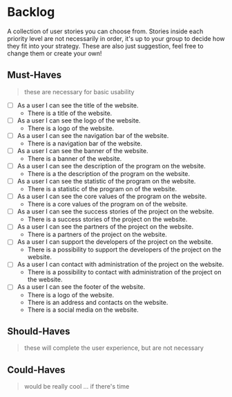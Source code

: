 # Backlog

A collection of user stories you can choose from. Stories inside each priority
level are not necessarily in order, it's up to your group to decide how they fit
into your strategy. These are also just suggestion, feel free to change them or
create your own!

## Must-Haves

> these are necessary for basic usability

- [ ] As a user I can see the title of the website.
  - There is a title of the website.
- [ ] As a user I can see the logo of the website.
  - There is a logo of the website.
- [ ] As a user I can see the navigation bar of the website.
  - There is a navigation bar of the website.
- [ ] As a user I can see the banner of the website.
  - There is a banner of the website.
- [ ] As a user I can see the description of the program on the website.
  - There is a the description of the program on the website.
- [ ] As a user I can see the statistic of the program on the website.
  - There is a statistic of the program on of the website.
- [ ] As a user I can see the core values of the program on the website.
  - There is a core values of the program on of the website.
- [ ] As a user I can see the success stories of the project on the website.
  - There is a success stories of the project on the website.
- [ ] As a user I can see the partners of the project on the website.
  - There is a partners of the project on the website.
- [ ] As a user I can support the developers of the project on the website.
  - There is a possibility to support the developers of the project on the
    website.
- [ ] As a user I can contact with administration of the project on the website.
  - There is a possibility to contact with administration of the project on the
    website.
- [ ] As a user I can see the footer of the website.
  - There is a logo of the website.
  - There is an address and contacts on the website.
  - There is a social media on the website.

## Should-Haves

> these will complete the user experience, but are not necessary

## Could-Haves

> would be really cool ... if there's time
